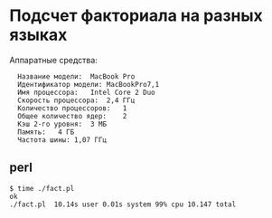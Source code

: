 Подсчет факториала на разных языках
===================================

Аппаратные средства:

	  Название модели:	MacBook Pro
	  Идентификатор модели:	MacBookPro7,1
	  Имя процессора:	Intel Core 2 Duo
	  Скорость процессора:	2,4 ГГц
	  Количество процессоров:	1
	  Общее количество ядер:	2
	  Кэш 2-го уровня:	3 МБ
	  Память:	4 ГБ
	  Частота шины:	1,07 ГГц

perl
----

	$ time ./fact.pl
	ok
	./fact.pl  10.14s user 0.01s system 99% cpu 10.147 total
